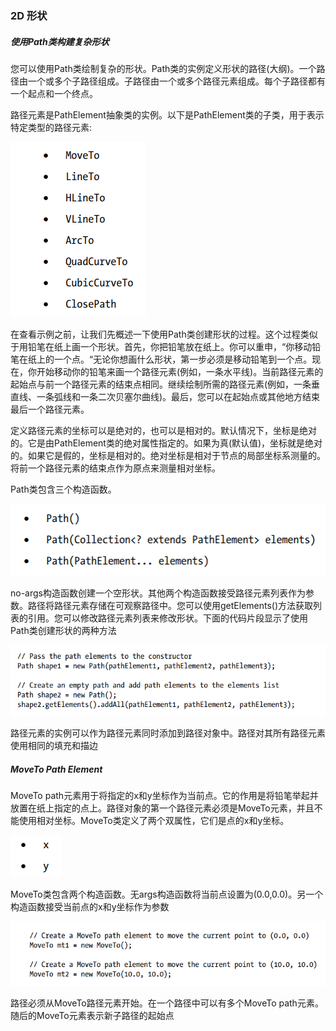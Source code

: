 ### 2D 形状

##### 使用Path类构建复杂形状

您可以使用Path类绘制复杂的形状。Path类的实例定义形状的路径(大纲)。一个路径由一个或多个子路径组成。子路径由一个或多个路径元素组成。每个子路径都有一个起点和一个终点。

路径元素是PathElement抽象类的实例。以下是PathElement类的子类，用于表示特定类型的路径元素:

![image-20200911210612643](image-20200911210612643.png)

在查看示例之前，让我们先概述一下使用Path类创建形状的过程。这个过程类似于用铅笔在纸上画一个形状。首先，你把铅笔放在纸上。你可以重申，“你移动铅笔在纸上的一个点。“无论你想画什么形状，第一步必须是移动铅笔到一个点。现在，你开始移动你的铅笔来画一个路径元素(例如，一条水平线)。当前路径元素的起始点与前一个路径元素的结束点相同。继续绘制所需的路径元素(例如，一条垂直线、一条弧线和一条二次贝塞尔曲线)。最后，您可以在起始点或其他地方结束最后一个路径元素。

定义路径元素的坐标可以是绝对的，也可以是相对的。默认情况下，坐标是绝对的。它是由PathElement类的绝对属性指定的。如果为真(默认值)，坐标就是绝对的。如果它是假的，坐标是相对的。绝对坐标是相对于节点的局部坐标系测量的。将前一个路径元素的结束点作为原点来测量相对坐标。

Path类包含三个构造函数。

![image-20200911210827862](image-20200911210827862.png)

no-args构造函数创建一个空形状。其他两个构造函数接受路径元素列表作为参数。路径将路径元素存储在可观察路径中。您可以使用getElements()方法获取列表的引用。您可以修改路径元素列表来修改形状。下面的代码片段显示了使用Path类创建形状的两种方法

![image-20200911211746431](image-20200911211746431.png)

路径元素的实例可以作为路径元素同时添加到路径对象中。路径对其所有路径元素使用相同的填充和描边



##### MoveTo Path Element  

MoveTo path元素用于将指定的x和y坐标作为当前点。它的作用是将铅笔举起并放置在纸上指定的点上。路径对象的第一个路径元素必须是MoveTo元素，并且不能使用相对坐标。MoveTo类定义了两个双属性，它们是点的x和y坐标。

![image-20200911212856760](image-20200911212856760.png)

MoveTo类包含两个构造函数。无args构造函数将当前点设置为(0.0,0.0)。另一个构造函数接受当前点的x和y坐标作为参数

![image-20200911212916867](image-20200911212916867.png)

路径必须从MoveTo路径元素开始。在一个路径中可以有多个MoveTo path元素。随后的MoveTo元素表示新子路径的起始点

